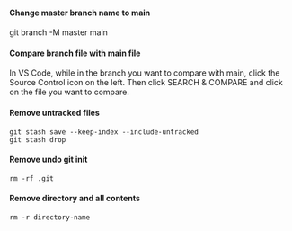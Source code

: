#### Change master branch name to main
git branch -M master main

#### Compare branch file with main file
In VS Code, while in the branch you want to compare with main, click the Source Control icon on the left. Then click SEARCH & COMPARE and click on the file you want to compare.

#### Remove untracked files
```
git stash save --keep-index --include-untracked
git stash drop
```

#### Remove undo git init
`rm -rf .git`

#### Remove directory and all contents
`rm -r directory-name`
